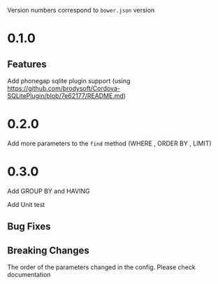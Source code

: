 Version numbers correspond to `bower.json` version

# 0.1.0

## Features

Add phonegap sqlite plugin support (using https://github.com/brodysoft/Cordova-SQLitePlugin/blob/7e62177/README.md)

# 0.2.0

Add more parameters to the `find` method (WHERE , ORDER BY , LIMIT)

# 0.3.0

Add GROUP BY and HAVING

Add Unit test

## Bug Fixes

## Breaking Changes

The order of the parameters changed in the config. Please check documentation